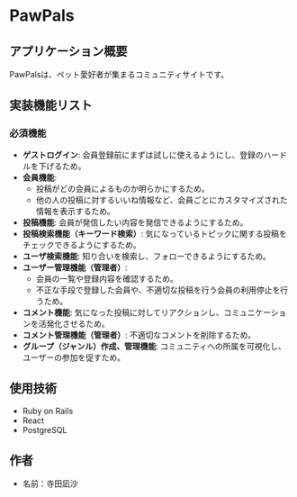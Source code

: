 # PawPals

## アプリケーション概要

PawPalsは、ペット愛好者が集まるコミュニティサイトです。

## 実装機能リスト

### 必須機能

- **ゲストログイン**: 会員登録前にまずは試しに使えるようにし、登録のハードルを下げるため。
- **会員機能**: 
  - 投稿がどの会員によるものか明らかにするため。
  - 他の人の投稿に対するいいね情報など、会員ごとにカスタマイズされた情報を表示するため。
- **投稿機能**: 会員が発信したい内容を発信できるようにするため。
- **投稿検索機能（キーワード検索）**: 気になっているトピックに関する投稿をチェックできるようにするため。
- **ユーザ検索機能**: 知り合いを検索し、フォローできるようにするため。
- **ユーザー管理機能（管理者）**: 
  - 会員の一覧や登録内容を確認するため。
  - 不正な手段で登録した会員や、不適切な投稿を行う会員の利用停止を行うため。
- **コメント機能**: 気になった投稿に対してリアクションし、コミュニケーションを活発化させるため。
- **コメント管理機能（管理者）**: 不適切なコメントを削除するため。
- **グループ（ジャンル）作成、管理機能**: コミュニティへの所属を可視化し、ユーザーの参加を促すため。

## 使用技術

- Ruby on Rails
- React
- PostgreSQL

## 作者

- 名前：寺田凪沙
